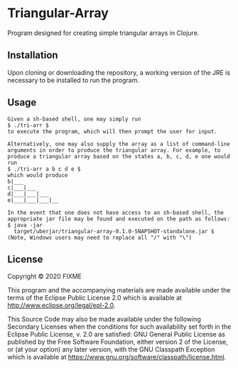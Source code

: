 # Triangular-Array

Program designed for creating simple triangular arrays in Clojure.

## Installation

Upon cloning or downloading the repository, a working version of the JRE is 
necessary to be installed to run the program.

## Usage
    Given a sh-based shell, one may simply run
    $ ./tri-arr $
    to execute the program, which will then prompt the user for input.
    
    Alternatively, one may also supply the array as a list of command-line
    arguments in order to produce the triangular array. For example, to 
    produce a triangular array based on the states a, b, c, d, e one would 
    run 
    $ ./tri-arr a b c d e $
    which would produce
    b|___
    c|___|___
    d|___|___|___
    e|___|___|___|__
    
    In the event that one does not have access to an sh-based shell, the 
    appropriate jar file may be found and executed on the path as follows:
    $ java -jar 
      target/uberjar/triangular-array-0.1.0-SNAPSHOT-standalone.jar $
    (Note, Windows users may need to replace all "/" with "\")

## License

Copyright © 2020 FIXME

This program and the accompanying materials are made available under the
terms of the Eclipse Public License 2.0 which is available at
http://www.eclipse.org/legal/epl-2.0.

This Source Code may also be made available under the following Secondary
Licenses when the conditions for such availability set forth in the Eclipse
Public License, v. 2.0 are satisfied: GNU General Public License as published by
the Free Software Foundation, either version 2 of the License, or (at your
option) any later version, with the GNU Classpath Exception which is available
at https://www.gnu.org/software/classpath/license.html.
